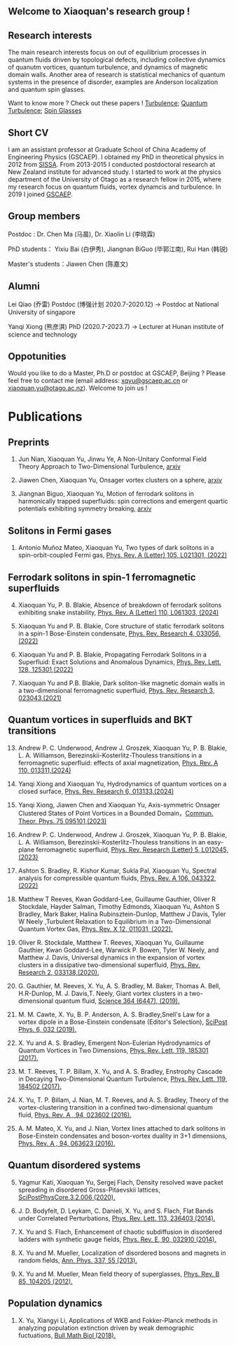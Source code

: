 ## Welcome to Xiaoquan's research group !

## Research interests
The main research interests focus on out of equilibrium processes in quantum fluids driven by topological defects, including collective dynamics of quanutm vortices, quantum turbulence, and dynamics of magnetic domain walls. Another area of research is statistical mechanics of quantum systems in the presence of disorder, examples are Anderson localization and quantum spin glasses. 

Want to know more ?  Check out these papers !  [Turbulence](https://github.com/Xiaoquanyu/resaerch-group-on-quantum-liquid/blob/master/Lessons%20from%20Hydrodynamic%20Turbulence.pdf);  [Quantum  Turbulence](https://github.com/Xiaoquanyu/resaerch-group-on-quantum-liquid/blob/master/Introduction%20to%20quantum%20turbulence.pdf); [Spin Glasses](https://github.com/Xiaoquanyu/resaerch-group-on-quantum-liquid/blob/master/Spin%20Glasses-%20Old%20and%20New%20Complexity.pdf)

## Short CV

I am an assistant professor at Graduate School of China Academy of Engineering Physics (GSCAEP). I obtained my PhD in theoretical physics in 2012 from [SISSA](https://www.statphys.sissa.it/wordpress/). From 2013-2015 I conducted postdoctoral research at New Zealand institute for advanced study. I started to work at the physics department of the University of Otago as a research fellow in 2015, where my research focus on quantum fluids, vortex dynamcis and turbulence. In 2019 I joined [GSCAEP](http://gscaep.ac.cn/subPage/kxyj.html?index=0#threekytd=2). 


## Group members

Postdoc : Dr. Chen Ma (马晨), Dr. Xiaolin Li (李晓霖)

PhD students： Yixiu Bai (白伊秀), Jiangnan BiGuo (毕郭江南), Rui Han (韩锐)

Master's students：Jiawen Chen (陈嘉文)


## Alumni

Lei Qiao (乔雷) Postdoc (博强计划 2020.7-2020.12)  -> Postdoc at National University of singapore 

Yanqi Xiong (熊彦淇) PhD (2020.7-2023.7) -> Lecturer at Hunan institute of science and technology

## Oppotunities 
Would you like to do a Master, Ph.D or postdoc at GSCAEP, Beijing ? Please feel free to contact me (email address:  xqyu@gscaep.ac.cn or xiaoquan.yu@otago.ac.nz).  Welcome to join us ! 
# Publications

## Preprints

1) Jun Nian, Xiaoquan Yu, Jinwu Ye, A Non-Unitary Conformal Field Theory Approach to Two-Dimensional Turbulence, [arxiv](https://arxiv.org/abs/2210.06762)
   
2) Jiawen Chen, Xiaoquan Yu, Onsager vortex clusters on a sphere, [arxiv](https://www.arxiv.org/abs/2403.09314)
   
3) Jiangnan Biguo, Xiaoquan Yu, Motion of ferrodark solitons in harmonically trapped superfluids: spin corrections and emergent quartic potentials exhibiting symmetry breaking, [arxiv](https://arxiv.org/abs/2504.12980)

##  Solitons in Fermi gases

1) Antonio Muñoz Mateo, Xiaoquan Yu, Two types of dark solitons in a spin-orbit-coupled Fermi gas, [Phys. Rev. A (Letter) 105, L021301, (2022)](https://journals.aps.org/pra/abstract/10.1103/PhysRevA.105.L021301)

## Ferrodark solitons in spin-1 ferromagnetic superfluids


4) Xiaoquan Yu, P. B. Blakie, Absence of breakdown of ferrodark solitons exhibiting snake instability, [Phys. Rev. A (Letter) 110, L061303, (2024)](https://journals.aps.org/pra/abstract/10.1103/PhysRevA.110.L061303)

3) Xiaoquan Yu and P. B. Blakie, Core structure of static ferrodark solitons in a spin-1 Bose-Einstein condensate, [Phys. Rev. Research 4, 033056, (2022)](https://journals.aps.org/prresearch/abstract/10.1103/PhysRevResearch.4.033056)

2) Xiaoquan Yu and P. B. Blakie,  Propagating Ferrodark Solitons in a Superfluid: Exact Solutions and Anomalous Dynamics, [Phys. Rev. Lett. 128, 125301,(2022)](https://journals.aps.org/prl/abstract/10.1103/PhysRevLett.128.125301)

1) Xiaoquan Yu and P.B. Blakie,  Dark soliton-like magnetic domain walls in a two-dimensional ferromagnetic superfluid, [Phys. Rev. Research 3, 023043,(2021)](https://journals.aps.org/prresearch/abstract/10.1103/PhysRevResearch.3.023043)


## Quantum vortices in superfluids and BKT transitions 

13) Andrew P. C. Underwood, Andrew J. Groszek, Xiaoquan Yu, P. B. Blakie, L. A. Williamson, Berezinskii-Kosterlitz-Thouless transitions in a ferromagnetic superfluid: effects of axial magnetization, [Phys. Rev. A 110, 013311,(2024)]( https://journals.aps.org/pra/pdf/10.1103/PhysRevA.110.013311)

12) Yanqi Xiong and Xiaoquan Yu,  Hydrodynamics of quantum vortices on a closed surface, [Phys. Rev. Research 6, 013133,(2024)](https://journals.aps.org/prresearch/abstract/10.1103/PhysRevResearch.6.013133)

11) Yanqi Xiong, Jiawen Chen and Xiaoquan Yu, Axis-symmetric Onsager Clustered States of Point Vortices in a Bounded Domain，[Commun. Theor. Phys. 75 095101,(2023)](https://iopscience.iop.org/article/10.1088/1572-9494/acdb57)

10) Andrew P. C. Underwood, Andrew J. Groszek, Xiaoquan Yu, P. B. Blakie, L. A. Williamson, Berezinskii-Kosterlitz-Thouless transitions in an easy-plane ferromagnetic superfluid,  [Phys. Rev. Research (Letter) 5, L012045,(2023)](https://doi.org/10.1103/PhysRevResearch.5.L012045)

9) Ashton S. Bradley, R. Kishor Kumar, Sukla Pal, Xiaoquan Yu, Spectral analysis for compressible quantum fluids, [Phys. Rev. A 106, 043322,(2022)](https://doi.org/10.1103/PhysRevA.106.043322)


8) Matthew T Reeves, Kwan Goddard-Lee, Guillaume Gauthier, Oliver R Stockdale, Hayder Salman, Timothy Edmonds, Xiaoquan Yu, Ashton S Bradley, Mark Baker, Halina Rubinsztein-Dunlop, Matthew J Davis, Tyler W Neely ,Turbulent Relaxation to Equilibrium in a Two-Dimensional Quantum Vortex Gas, [Phys. Rev. X 12, 011031, (2022).](https://journals.aps.org/prx/pdf/10.1103/PhysRevX.12.011031)

7) Oliver R. Stockdale, Matthew T. Reeves, Xiaoquan Yu, Guillaume Gauthier, Kwan Goddard-Lee, Warwick P. Bowen, Tyler W. Neely, and Matthew J. Davis, Universal dynamics in the expansion of vortex clusters in a dissipative two-dimensional superfluid, [Phys. Rev. Research 2, 033138,(2020).](https://journals.aps.org/prresearch/abstract/10.1103/PhysRevResearch.2.033138)

6) G. Gauthier, M. Reeves, X. Yu, A. S. Bradley, M. Baker, Thomas A. Bell, H.R-Dunlop, M.
J. Davis,T. Neely, Giant vortex clusters in a two-dimensional quantum fluid,  [Science  364 (6447), (2019).](https://science.sciencemag.org/content/364/6447/1264) 

5) M. M. Cawte, X. Yu, B. P. Anderson, A. S. Bradley,Snell's Law for a vortex dipole in a
Bose-Einstein condensate (Editor's Selection), [SciPost Phys. 6, 032 (2019). ](https://www.scipost.org/SciPostPhys.6.3.032/pdf) 

4) X. Yu and A. S. Bradley, Emergent Non-Eulerian Hydrodynamics of Quantum Vortices in
Two Dimensions, [Phys. Rev. Lett. 119, 185301 (2017). ](https://journals.aps.org/prl/abstract/10.1103/PhysRevLett.119.185301) 

3) M. T. Reeves, T. P. Billam, X. Yu, and A. S. Bradley, Enstrophy Cascade in Decaying
Two-Dimensional Quantum Turbulence, [Phys. Rev. Lett. 119, 184502 (2017).](https://journals.aps.org/prl/abstract/10.1103/PhysRevLett.119.184502) 

2) X. Yu, T. P. Billam, J. Nian, M. T. Reeves, and A. S. Bradley, Theory of the vortex-clustering
transition in a confined two-dimensional quantum fluid, [Phys. Rev. A , 94, 023602 (2016).](https://journals.aps.org/pra/abstract/10.1103/PhysRevA.94.023602) 

1) A. M. Mateo, X. Yu, and J. Nian, Vortex lines attached to dark solitons in Bose-Einstein
condensates and boson-vortex duality in 3+1 dimensions, [Phys. Rev. A , 94, 063623 (2016).](https://journals.aps.org/pra/abstract/10.1103/PhysRevA.94.063623)

## Quantum disordered systems 

5) Yagmur Kati, Xiaoquan Yu, Sergej Flach, Density resolved wave packet spreading in disordered Gross-Pitaevskii lattices, [SciPostPhysCore.3.2.006 (2020).](https://scipost.org/SciPostPhysCore.3.2.006) 

4) J. D. Bodyfelt, D. Leykam, C. Danieli, X. Yu, and S. Flach, Flat Bands under Correlated
Perturbations, [Phys. Rev. Lett. 113, 236403 (2014).](https://journals.aps.org/prl/abstract/10.1103/PhysRevLett.113.236403) 

3) X. Yu and S. Flach, Enhancement of chaotic subdiffusion in disordered ladders with synthetic
gauge fields, [Phys. Rev. E, 90, 032910 (2014).](https://journals.aps.org/pre/abstract/10.1103/PhysRevE.90.032910) 

2) X. Yu and M. Mueller, Localization of disordered bosons and magnets in random fields, [Ann.
Phys. 337, 55 (2013).](https://www.sciencedirect.com/science/article/abs/pii/S0003491613001462) 

1) X. Yu and M. Mueller, Mean field theory of superglasses, [Phys. Rev. B 85, 104205 (2012).](https://journals.aps.org/prb/abstract/10.1103/PhysRevB.85.104205)  

## Population dynamics 
1) X. Yu, Xiangyi Li, Applications of WKB and Fokker-Planck methods in analyzing population
extinction driven by weak demographic fuctuations, [Bull Math Biol (2018).](https://link.springer.com/article/10.1007/s11538-018-0483-6) 



